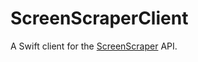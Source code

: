 # ScreenScraperClient

A Swift client for the [ScreenScraper](https://screenscraper.fr/webapi2.php) API.


